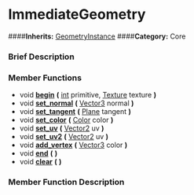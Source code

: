 #  ImmediateGeometry  
####**Inherits:** [GeometryInstance](class_geometryinstance)
####**Category:** Core

###  Brief Description  


###  Member Functions 
  * void  **[begin](#begin)**  **(** [int](class_int) primitive, [Texture](class_texture) texture  **)**
  * void  **[set&#95;normal](#set_normal)**  **(** [Vector3](class_vector3) normal  **)**
  * void  **[set&#95;tangent](#set_tangent)**  **(** [Plane](class_plane) tangent  **)**
  * void  **[set&#95;color](#set_color)**  **(** [Color](class_color) color  **)**
  * void  **[set&#95;uv](#set_uv)**  **(** [Vector2](class_vector2) uv  **)**
  * void  **[set&#95;uv2](#set_uv2)**  **(** [Vector2](class_vector2) uv  **)**
  * void  **[add&#95;vertex](#add_vertex)**  **(** [Vector3](class_vector3) color  **)**
  * void  **[end](#end)**  **(** **)**
  * void  **[clear](#clear)**  **(** **)**

###  Member Function Description  
